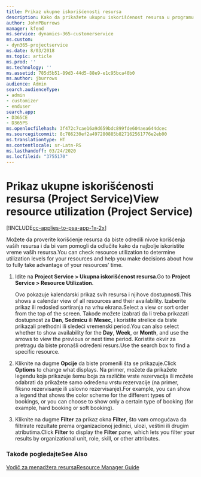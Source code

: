 ```yaml
---
title: Prikaz ukupne iskorišćenosti resursa
description: Kako da prikažete ukupnu iskorišćenost resursa u programu Project Service
author: JohnPBurrows
manager: kfend
ms.service: dynamics-365-customerservice
ms.custom:
- dyn365-projectservice
ms.date: 8/03/2018
ms.topic: article
ms.prod: ''
ms.technology: ''
ms.assetid: 785d5b51-89d3-44d5-88e9-e1c95bca40b0
ms.author: jburrows
audience: Admin
search.audienceType:
- admin
- customizer
- enduser
search.app:
- D365CE
- D365PS
ms.openlocfilehash: 3f472c7cae16a9d659bdc899fde604aea644dcec
ms.sourcegitcommit: 8c786230ef2a497280885b827162561776e2eb00
ms.translationtype: HT
ms.contentlocale: sr-Latn-RS
ms.lasthandoff: 03/24/2020
ms.locfileid: "3755170"
---
```

# <a name="view-resource-utilization-project-service"></a><span data-ttu-id="a8c27-103">Prikaz ukupne iskorišćenosti resursa (Project Service)</span><span class="sxs-lookup"><span data-stu-id="a8c27-103">View resource utilization (Project Service)</span></span>

[!INCLUDE[cc-applies-to-psa-app-1x-2x](../includes/cc-applies-to-psa-app-1x-2x.md)]

<span data-ttu-id="a8c27-104">Možete da proverite korišćenje resursa da biste odredili nivoe korišćenja vaših resursa i da bi vam pomogli da odlučite kako da najbolje iskoristite vreme vaših resursa.</span><span class="sxs-lookup"><span data-stu-id="a8c27-104">You can check resource utilization to determine utilization levels for your resources and help you make decisions about how to fully take advantage of your resources’ time.</span></span>  
  
1. <span data-ttu-id="a8c27-105">Idite na **Project Service > Ukupna iskorišćenost resursa**.</span><span class="sxs-lookup"><span data-stu-id="a8c27-105">Go to **Project Service > Resource Utilization**.</span></span> 

     <span data-ttu-id="a8c27-106">Ovo pokazuje kalendarski prikaz svih resursa i njihove dostupnosti.</span><span class="sxs-lookup"><span data-stu-id="a8c27-106">This shows a calendar view of all resources and their availability.</span></span> <span data-ttu-id="a8c27-107">Izaberite prikaz ili redosled sortiranja na vrhu ekrana.</span><span class="sxs-lookup"><span data-stu-id="a8c27-107">Select a view or sort order from the top of the screen.</span></span> <span data-ttu-id="a8c27-108">Takođe možete izabrati da li treba prikazati dostupnost za **Dan**, **Sedmicu** ili **Mesec**, i koristite strelice da biste prikazali prethodni ili sledeći vremenski period.</span><span class="sxs-lookup"><span data-stu-id="a8c27-108">You can also select whether to show availability for the **Day**, **Week**, or **Month**, and use the arrows to view the previous or next time period.</span></span> <span data-ttu-id="a8c27-109">Koristite okvir za pretragu da biste pronašli određeni resurs.</span><span class="sxs-lookup"><span data-stu-id="a8c27-109">Use the search box to find a specific resource.</span></span>      
  
2. <span data-ttu-id="a8c27-110">Kliknite na dugme **Opcije** da biste promenili šta se prikazuje.</span><span class="sxs-lookup"><span data-stu-id="a8c27-110">Click **Options** to change what displays.</span></span> <span data-ttu-id="a8c27-111">Na primer, možete da prikažete legendu koja prikazuje šemu boja za različite vrste rezervacija ili možete odabrati da prikažete samo određenu vrstu rezervacije (na primer, fiksno rezervisanje ili uslovno rezervisanje).</span><span class="sxs-lookup"><span data-stu-id="a8c27-111">For example, you can show a legend that shows the color scheme for the different types of bookings, or you can choose to show only a certain type of booking (for example, hard booking or soft booking).</span></span>  

3. <span data-ttu-id="a8c27-112">Kliknite na dugme **Filter** za prikaz okna **Filter**, što vam omogućava da filtrirate rezultate prema organizacionoj jedinici, ulozi, veštini ili drugim atributima.</span><span class="sxs-lookup"><span data-stu-id="a8c27-112">Click **Filter** to display the **Filter** pane, which lets you filter your results by organizational unit, role, skill, or other attributes.</span></span>  
  
### <a name="see-also"></a><span data-ttu-id="a8c27-113">Takođe pogledajte</span><span class="sxs-lookup"><span data-stu-id="a8c27-113">See Also</span></span>  
 [<span data-ttu-id="a8c27-114">Vodič za menadžera resursa</span><span class="sxs-lookup"><span data-stu-id="a8c27-114">Resource Manager Guide</span></span>](../project-service/resource-manager-guide.md)
